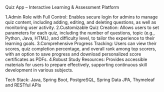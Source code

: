 Quiz App – Interactive Learning & Assessment Platform

1.Admin Role with Full Control: Enables secure login for admins to manage quiz content, including adding, editing, and deleting questions, as well as monitoring user activity.
2.Customizable Quiz Creation: Allows users to set parameters for each quiz, including the number of questions, topic (e.g., Python, Java, HTML), and difficulty level, to tailor the experience to their learning goals.
3.Comprehensive Progress Tracking: Users can view their scores, quiz completion percentage, and overall rank among top scorers, with an option to save progress and download personalized score certificates as PDFs.
4.Robust Study Resources: Provides accessible materials for users to prepare effectively, supporting continuous skill development in various subjects.

Tech Stack: Java, Spring Boot, PostgreSQL, Spring Data JPA, Thymeleaf and RESTful APIs
